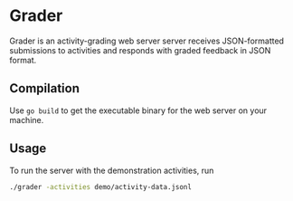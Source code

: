 # Grader

Grader is an activity-grading web server server receives JSON-formatted submissions to activities and responds with graded feedback in JSON format.


## Compilation

Use `go build` to get the executable binary for the web server on your machine.

## Usage

To run the server with the demonstration activities, run

```bash
./grader -activities demo/activity-data.jsonl
```